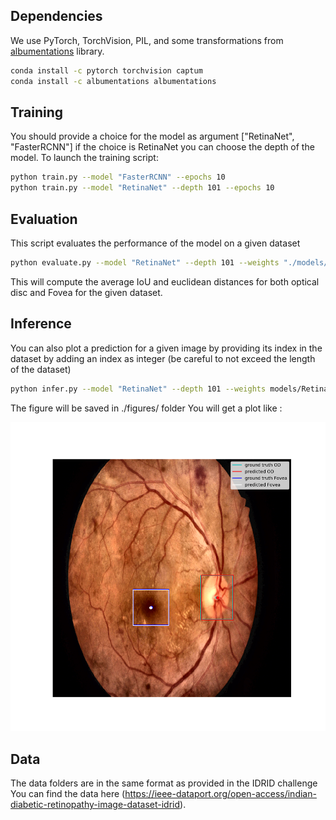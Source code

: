 ## Dependencies

We use PyTorch, TorchVision, PIL, and some transformations from [albumentations](https://github.com/albumentations-team/albumentations) library.
```bash
conda install -c pytorch torchvision captum
conda install -c albumentations albumentations
```

## Training
You should provide a choice for the model as argument ["RetinaNet", "FasterRCNN"]
if the choice is RetinaNet you can choose the depth of the model.
To launch the training script:
```bash
python train.py --model "FasterRCNN" --epochs 10
python train.py --model "RetinaNet" --depth 101 --epochs 10
```

## Evaluation
This script evaluates the performance of the model on a given dataset

```bash
python evaluate.py --model "RetinaNet" --depth 101 --weights "./models/RetinaNet.pth" --dataset "test"
```
This will compute the average IoU and euclidean distances for both optical disc and Fovea for the given dataset.

## Inference
You can also plot a prediction for a given image by providing its index in the dataset by adding an index as integer
(be careful to not exceed the length of the dataset)

```bash
python infer.py --model "RetinaNet" --depth 101 --weights models/RetinaNet.PTH --dataset "test" --img_idx idx
```
The figure will be saved in ./figures/ folder
You will get a plot like :

![example prediction](./figures/Figure_1.png)

## Data

The data folders are in the same format as provided in the IDRID challenge
You can find the data here (https://ieee-dataport.org/open-access/indian-diabetic-retinopathy-image-dataset-idrid).

